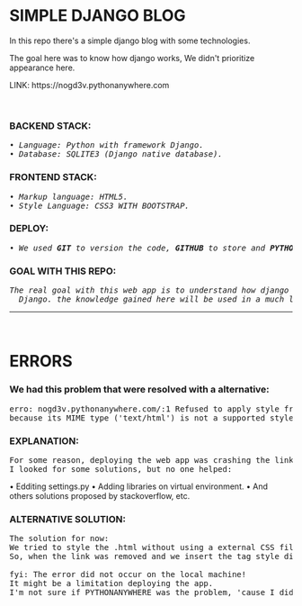 # SIMPLE DJANGO BLOG

<p>In this repo there's a simple django blog with some technologies.</p>
<p>The goal here was to know how django works, We didn't prioritize appearance here.</p>
<p>LINK: https://nogd3v.pythonanywhere.com</p>
</br>

<h3>BACKEND STACK:</h3>

<pre>
<i>• Language: Python with framework Django.</i>
<i>• Database: SQLITE3 (Django native database).</i>
</pre>

<h3><b>FRONTEND STACK: </b></h3>

<pre>
<i>• Markup language: HTML5.</i>
<i>• Style Language: CSS3 WITH BOOTSTRAP.</i>
</pre>
  
<h3><b>DEPLOY:</b></h3>

<pre>
<i>• We used <b>GIT</b> to version the code, <b>GITHUB</b> to store and <b>PYTHONANYWHERE</b> to deploy the WEB APP using git.</i>
</pre>

<h3><b>GOAL WITH THIS REPO:</b></h3>
<pre><i>The real goal with this web app is to understand how django works, how to link templates with views, how to use a database, how to create a folder/files structure using 
  Django. the knowledge gained here will be used in a much larger project!</i></pre>
<hr/>
</br>

# ERRORS

### We had this problem that were resolved with a alternative:

<pre>erro: nogd3v.pythonanywhere.com/:1 Refused to apply style from 'https://nogd3v.pythonanywhere.com/static/css/blog.css'
because its MIME type ('text/html') is not a supported stylesheet MIME type, and strict MIME checking is enabled.</pre>

<h3>EXPLANATION:</h3>

<pre>For some reason, deploying the web app was crashing the link of CSS file.
I looked for some solutions, but no one helped:</pre>

• Edditing settings.py
• Adding libraries on virtual environment.
• And others solutions proposed by stackoverflow, etc.

<h3>ALTERNATIVE SOLUTION: </h3>


<pre>The solution for now:
We tried to style the .html without using a external CSS file.
So, when the link was removed and we insert the tag style directly on .html, It worked.

fyi: The error did not occur on the local machine! 
It might be a limitation deploying the app.
I'm not sure if PYTHONANYWHERE was the problem, 'cause I didn't test in another server.</pre>
